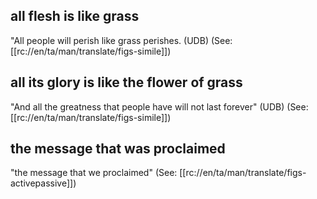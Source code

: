 ## all flesh is like grass ##

"All people will perish like grass perishes. (UDB) (See: [[rc://en/ta/man/translate/figs-simile]])

## all its glory is like the flower of grass ##

"And all the greatness that people have will not last forever" (UDB) (See: [[rc://en/ta/man/translate/figs-simile]])

## the message that was proclaimed ##

"the message that we proclaimed" (See: [[rc://en/ta/man/translate/figs-activepassive]])